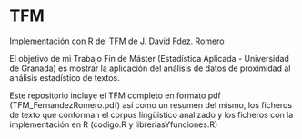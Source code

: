 # TFM
Implementación con R del TFM de J. David Fdez. Romero

El objetivo de mi Trabajo Fin de Máster (Estadística Aplicada - Universidad de Granada) 
es mostrar la aplicación del análisis de datos de proximidad al análisis estadístico de textos.

Este repositorio incluye el TFM completo en formato pdf (TFM_FernandezRomero.pdf) así como un 
resumen del mismo, los ficheros de texto que conforman el corpus lingüístico analizado y los ficheros 
con la implementación en R (codigo.R y libreriasYfunciones.R)
